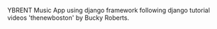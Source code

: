 YBRENT
Music App using django framework following django tutorial videos 'thenewboston' by Bucky Roberts.
